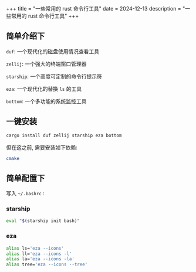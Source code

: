 +++
title = "一些常用的 rust 命令行工具"
date = 2024-12-13
description = "一些常用的 rust 命令行工具"
+++

## 简单介绍下

`duf`: 一个现代化的磁盘使用情况查看工具

`zellij`: 一个强大的终端窗口管理器

`starship`: 一个高度可定制的命令行提示符

`eza`: 一个现代化的替换 `ls` 的工具

`bottom`: 一个多功能的系统监控工具

## 一键安装

```bash
cargo install duf zellij starship eza bottom
```

但在这之前, 需要安装如下依赖:

```bash
cmake
```

## 简单配置下

写入 `~/.bashrc` :

### starship

```bash
eval "$(starship init bash)"
```

### eza

```bash
alias ls='eza --icons'
alias ll='eza --icons -l'
alias la='eza --icons -la'
alias tree='eza --icons --tree'
```

